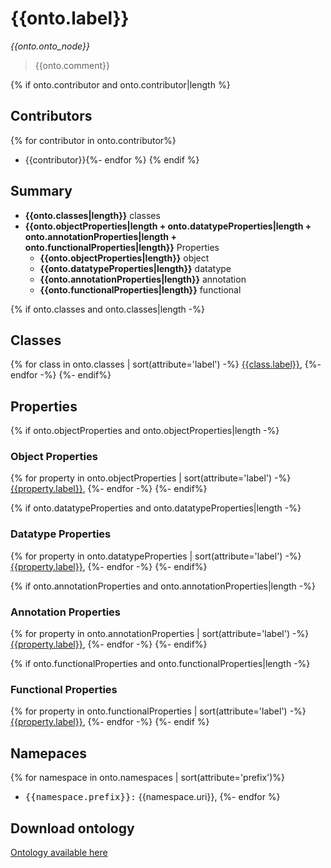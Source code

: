 # {{onto.label}}

_{{onto.onto_node}}_

> {{onto.comment}}

{% if onto.contributor and onto.contributor|length %}
## Contributors
{% for contributor in onto.contributor%}
- {{contributor}}{%- endfor %}
{% endif %}

## Summary

- **{{onto.classes|length}}** classes
- **{{onto.objectProperties|length + onto.datatypeProperties|length + onto.annotationProperties|length + onto.functionalProperties|length}}** Properties
  - **{{onto.objectProperties|length}}** object
  - **{{onto.datatypeProperties|length}}** datatype
  - **{{onto.annotationProperties|length}}** annotation
  - **{{onto.functionalProperties|length}}** functional

{% if onto.classes and onto.classes|length -%}
## Classes

{% for class in onto.classes | sort(attribute='label') -%}
[{{class.label}}](class/{{class.id}}.md),
{%- endfor -%}
{%- endif%}

## Properties

{% if onto.objectProperties and onto.objectProperties|length -%}
### Object Properties

{% for property in onto.objectProperties | sort(attribute='label') -%}
[{{property.label}}](property/{{property.id}}.md),
{%- endfor -%}
{%- endif%}

{% if onto.datatypeProperties and onto.datatypeProperties|length -%}
### Datatype Properties

{% for property in onto.datatypeProperties | sort(attribute='label') -%}
[{{property.label}}](property/{{property.id}}.md),
{%- endfor -%}
{%- endif%}

{% if onto.annotationProperties and onto.annotationProperties|length -%}
### Annotation Properties

{% for property in onto.annotationProperties | sort(attribute='label') -%}
[{{property.label}}](property/{{property.id}}.md),
{%- endfor -%}
{%- endif%}

{% if onto.functionalProperties and onto.functionalProperties|length -%}
### Functional Properties

{% for property in onto.functionalProperties | sort(attribute='label') -%}
[{{property.label}}](property/{{property.id}}.md),
{%- endfor -%}
{%- endif %}

## Namepaces

{% for namespace in onto.namespaces | sort(attribute='prefix')%}
- <kbd>{{namespace.prefix}}:</kbd> {{namespace.uri}},
{%- endfor %}

## Download ontology

[Ontology available here](./ontology.ttl)
